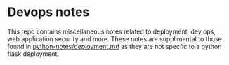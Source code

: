 # Devops notes 

This repo contains miscellaneous notes related to deployment, dev ops, web application security and more. These notes are supplimental to those found in [python-notes/deployment.md](https://github.com/jessicarush/python-notes/blob/master/deployment.md) as they are not specfic to a python flask deployment.

